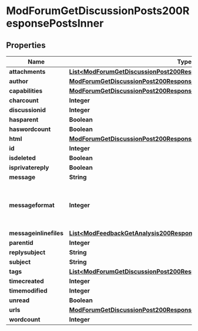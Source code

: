 

# ModForumGetDiscussionPosts200ResponsePostsInner


## Properties

| Name | Type | Description | Notes |
|------------ | ------------- | ------------- | -------------|
|**attachments** | [**List&lt;ModForumGetDiscussionPost200ResponsePostAttachmentsInner&gt;**](ModForumGetDiscussionPost200ResponsePostAttachmentsInner.md) |  |  [optional] |
|**author** | [**ModForumGetDiscussionPost200ResponsePostAuthor**](ModForumGetDiscussionPost200ResponsePostAuthor.md) |  |  [optional] |
|**capabilities** | [**ModForumGetDiscussionPost200ResponsePostCapabilities**](ModForumGetDiscussionPost200ResponsePostCapabilities.md) |  |  [optional] |
|**charcount** | **Integer** | charcount |  [optional] |
|**discussionid** | **Integer** | discussionid |  [optional] |
|**hasparent** | **Boolean** | hasparent |  [optional] |
|**haswordcount** | **Boolean** | haswordcount |  [optional] |
|**html** | [**ModForumGetDiscussionPost200ResponsePostHtml**](ModForumGetDiscussionPost200ResponsePostHtml.md) |  |  [optional] |
|**id** | **Integer** | id |  [optional] |
|**isdeleted** | **Boolean** | isdeleted |  [optional] |
|**isprivatereply** | **Boolean** | isprivatereply |  [optional] |
|**message** | **String** | message |  [optional] |
|**messageformat** | **Integer** | message format (1 &#x3D; HTML, 0 &#x3D; MOODLE, 2 &#x3D; PLAIN, or 4 &#x3D; MARKDOWN) |  [optional] |
|**messageinlinefiles** | [**List&lt;ModFeedbackGetAnalysis200ResponseItemsdataInnerItemItemfilesInner&gt;**](ModFeedbackGetAnalysis200ResponseItemsdataInnerItemItemfilesInner.md) |  |  [optional] |
|**parentid** | **Integer** | parentid |  [optional] |
|**replysubject** | **String** | replysubject |  [optional] |
|**subject** | **String** | subject |  [optional] |
|**tags** | [**List&lt;ModForumGetDiscussionPost200ResponsePostTagsInner&gt;**](ModForumGetDiscussionPost200ResponsePostTagsInner.md) |  |  [optional] |
|**timecreated** | **Integer** | timecreated |  [optional] |
|**timemodified** | **Integer** | timemodified |  [optional] |
|**unread** | **Boolean** | unread |  [optional] |
|**urls** | [**ModForumGetDiscussionPost200ResponsePostUrls**](ModForumGetDiscussionPost200ResponsePostUrls.md) |  |  [optional] |
|**wordcount** | **Integer** | wordcount |  [optional] |



